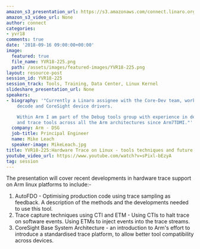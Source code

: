 ```yaml
---
amazon_s3_presentation_url: https://s3.amazonaws.com/connect.linaro.org/yvr18/presentations/yvr18-225.pdf
amazon_s3_video_url: None
author: connect
categories:
- yvr18
comments: true
date: '2018-09-16 09:00:00+00:00'
image:
  featured: true
  file_name: YVR18-225.png
  path: /assets/images/featured-images/YVR18-225.png
layout: resource-post
session_id: YVR18-225
session_track: Tools, Training, Data Center, Linux Kernel
slideshare_presentation_url: None
speakers:
- biography: '"Currently a Linaro assignee with the Core-Dev team, working on trace
    decode and CoreSight device drivers.

    Within Arm I am part of the Debug tools group with experience in developing debug
    and trace tools across all the Arm architectures since Arm7TDMI."'
  company: Arm - DSG
  job-title: Principal Engineer
  name: Mike Leach
  speaker-image: MikeLeach.jpg
title: YVR18-225:Hardware Trace on Linux - tools techniques and future directions
youtube_video_url: https://www.youtube.com/watch?v=sPixl-bEzyA
tag: session
---
```


The presentation will cover recent developments in hardware trace support on Arm linux platforms to include:-
1) AutoFDO - Optimising production code using trace sampling as feedback. A description of the methods and the developments needed to use this tool.
2) Trace capture techniques using CTI and ETM - Using CTIs to halt trace on software events. Using ETMs to inject events into the trace streams.
3) CoreSight Base System Architecture - an introduction to Arm's effort to introduce a standardised trace platform, to allow better tool compatibility across devices.
